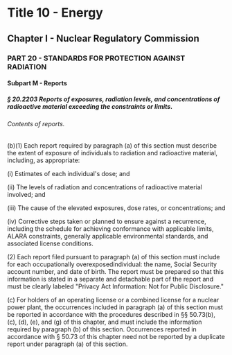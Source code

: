 
# Title 10 - Energy
## Chapter I - Nuclear Regulatory Commission
### PART 20 - STANDARDS FOR PROTECTION AGAINST RADIATION
#### Subpart M - Reports
##### § 20.2203 Reports of exposures, radiation levels, and concentrations of radioactive material exceeding the constraints or limits.
###### Contents of reports.

(b)(1) Each report required by paragraph (a) of this section must describe the extent of exposure of individuals to radiation and radioactive material, including, as appropriate:

(i) Estimates of each individual's dose; and

(ii) The levels of radiation and concentrations of radioactive material involved; and

(iii) The cause of the elevated exposures, dose rates, or concentrations; and

(iv) Corrective steps taken or planned to ensure against a recurrence, including the schedule for achieving conformance with applicable limits, ALARA constraints, generally applicable environmental standards, and associated license conditions.

(2) Each report filed pursuant to paragraph (a) of this section must include for each occupationally overexposedindividual: the name, Social Security account number, and date of birth. The report must be prepared so that this information is stated in a separate and detachable part of the report and must be clearly labeled "Privacy Act Information: Not for Public Disclosure."

(c) For holders of an operating license or a combined license for a nuclear power plant, the occurrences included in paragraph (a) of this section must be reported in accordance with the procedures described in §§ 50.73(b), (c), (d), (e), and (g) of this chapter, and must include the information required by paragraph (b) of this section. Occurrences reported in accordance with § 50.73 of this chapter need not be reported by a duplicate report under paragraph (a) of this section.
